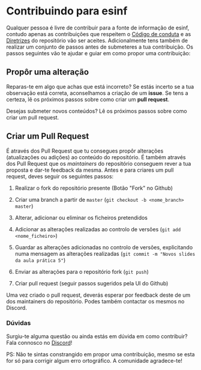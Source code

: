 # Contribuindo para esinf



Qualquer pessoa é livre de contribuir para a fonte de informação de esinf, contudo apenas as contribuições que respeitem o [Código de conduta](CODE_OF_CONDUCT.md) e as [Diretrizes](GUIDELINES.md) do repositório vão ser aceites. Adicionalmente tens também de realizar um conjunto de passos antes de submeteres a tua contribuição. Os passos seguintes vão te ajudar e guiar em como propor uma contribuição:



## Propôr uma alteração



Reparas-te em algo que achas que está incorreto? Se estás incerto se a tua observação está correta, aconselhamos a criação de um **issue**. Se tens a certeza, lê os próximos passos sobre como criar um **pull request**.



Desejas submeter novos conteúdos? Lê os próximos passos sobre como criar um pull request.



## Criar um Pull Request



É através dos Pull Request que tu consegues propôr alterações (atualizações ou adições) ao conteúdo do repositório. É também através dos Pull Request que os *maintainers* do repositório conseguem rever a tua proposta e dar-te feedback da mesma. Antes e para criares um pull request, deves seguir os seguintes passos:



1. Realizar o fork do repositório presente (Botão "Fork" no Github)

2. Criar uma branch a partir de `master` (`git checkout -b <nome_branch> master`)

3. Alterar, adicionar ou eliminar os ficheiros pretendidos

4. Adicionar as alterações realizadas ao controlo de versões (`git add <nome_ficheiro>`)

5. Guardar as alterações adicionadas no controlo de versões, explicitando numa mensagem as alterações realizadas (`git commit -m "Novos slides da aula prática 5"`)

6. Enviar as alterações para o repositório fork (`git push`)

7. Criar pull request (seguir passos sugeridos pela UI do Github)



Uma vez criado o pull request, deverás esperar por feedback deste de um dos maintainers do repositório. Podes também contactar os mesmos no Discord.



### Dúvidas



Surgiu-te alguma questão ou ainda estás em dúvida em como contribuir? Fala connosco no [Discord](https://discord.gg/UetVhYx)!



PS: Não te sintas constrangido em propor uma contribuição, mesmo se esta for só para corrigir algum erro ortográfico. A comunidade agradece-te!
